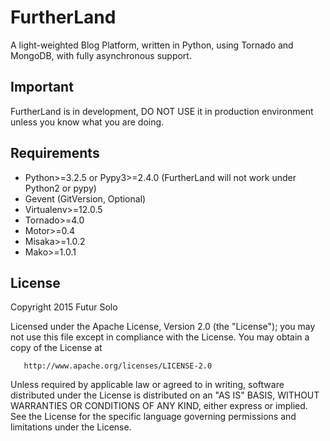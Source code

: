 # FurtherLand
A light-weighted Blog Platform, written in Python, using Tornado and MongoDB, with fully asynchronous support.

Important
---------
FurtherLand is in development, DO NOT USE it in production environment unless you know what you are doing.

Requirements
------------
 - Python>=3.2.5 or Pypy3>=2.4.0 (FurtherLand will not work under Python2 or pypy)
 - Gevent (GitVersion, Optional)
 - Virtualenv>=12.0.5
 - Tornado>=4.0
 - Motor>=0.4
 - Misaka>=1.0.2
 - Mako>=1.0.1

License
-------
   Copyright 2015 Futur Solo

   Licensed under the Apache License, Version 2.0 (the "License");
   you may not use this file except in compliance with the License.
   You may obtain a copy of the License at

       http://www.apache.org/licenses/LICENSE-2.0

   Unless required by applicable law or agreed to in writing, software
   distributed under the License is distributed on an "AS IS" BASIS,
   WITHOUT WARRANTIES OR CONDITIONS OF ANY KIND, either express or implied.
   See the License for the specific language governing permissions and
   limitations under the License.
